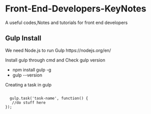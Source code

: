 # Front-End-Developers-KeyNotes
A useful codes,Notes and tutorials for front end developers

<h2>Gulp Install</h2>
<p>We need Node.js to run Gulp
https://nodejs.org/en/</p>


<p>Install gulp through cmd and Check gulp version</p>
<ul>
  <li>npm install gulp -g</li>
  
  <li>gulp --version</li>
</ul>

<p>Creating a task in gulp</p>
<code>
  gulp.task('task-name', function() {
   //do stuff here
});
</code>
